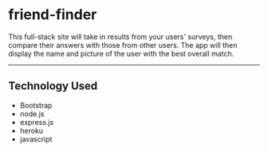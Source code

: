 # friend-finder
This full-stack site will take in results from your users' surveys, then compare their answers with those from other users. The app will then display the name and picture of the user with the best overall match.

<hr>

## Technology Used
* Bootstrap
* node.js
* express.js
* heroku
* javascript
